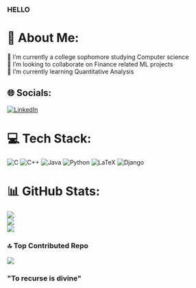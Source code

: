 ### HELLO
# 💫 About Me:
👋 I’m currently a college sophomore studying Computer science<br>👯 I’m looking to collaborate on Finance related ML projects <br>🌱 I’m currently learning Quantitative Analysis<br>


## 🌐 Socials:
[![LinkedIn](https://img.shields.io/badge/LinkedIn-%230077B5.svg?logo=linkedin&logoColor=white)](https://www.linkedin.com/in/sriyansh-k-54651b274?utm_source=share&utm_campaign=share_via&utm_content=profile&utm_medium=android_app) 

# 💻 Tech Stack:
![C](https://img.shields.io/badge/c-%2300599C.svg?style=for-the-badge&logo=c&logoColor=white) ![C++](https://img.shields.io/badge/c++-%2300599C.svg?style=for-the-badge&logo=c%2B%2B&logoColor=white) ![Java](https://img.shields.io/badge/java-%23ED8B00.svg?style=for-the-badge&logo=openjdk&logoColor=white) ![Python](https://img.shields.io/badge/python-3670A0?style=for-the-badge&logo=python&logoColor=ffdd54) ![LaTeX](https://img.shields.io/badge/latex-%23008080.svg?style=for-the-badge&logo=latex&logoColor=white) ![Django](https://github.com/marwin1991/profile-technology-icons/assets/62091613/9bf5650b-e534-4eae-8a26-8379d076f3b4)
# 📊 GitHub Stats:
![](https://github-readme-stats.vercel.app/api?username=Jesus4227&theme=dark&hide_border=false&include_all_commits=true&count_private=false)<br/>
![](https://github-readme-streak-stats.herokuapp.com/?user=Jesus4227&theme=dark&hide_border=false)<br/>
![](https://github-readme-stats.vercel.app/api/top-langs/?username=Jesus4227&theme=dark&hide_border=false&include_all_commits=true&count_private=false&layout=compact)


### 🔝 Top Contributed Repo
![](https://github-contributor-stats.vercel.app/api?username=Jesus4227&limit=5&theme=dark&combine_all_yearly_contributions=true)



### "To recurse is divine"
